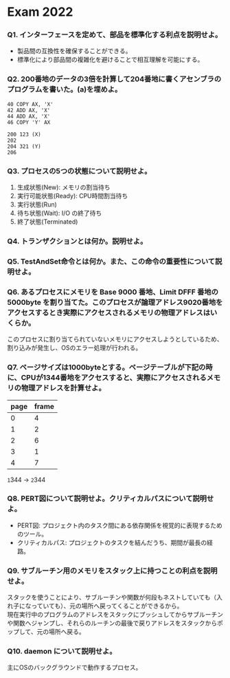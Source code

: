 # Exam 2022

### Q1. インターフェースを定めて、部品を標準化する利点を説明せよ。

- 製品間の互換性を確保することができる。
- 標準化により部品間の複雑化を避けることで相互理解を可能にする。

### Q2. 200番地のデータの3倍を計算して204番地に書くアセンブラのプログラムを書いた。(a)を埋めよ。

```
40 COPY AX, 'X'
42 ADD AX, 'X'
44 ADD AX, 'X'
46 COPY 'Y' AX

200 123 (X)
202 
204 321 (Y)
206
```

### Q3. プロセスの5つの状態について説明せよ。

1. 生成状態(New): メモリの割当待ち 
2. 実行可能状態(Ready): CPU時間割当待ち
3. 実行状態(Run) 
4. 待ち状態(Wait): I/O の終了待ち
5. 終了状態(Terminated) 

### Q4. トランザクションとは何か。説明せよ。

### Q5. TestAndSet命令とは何か。また、この命令の重要性について説明せよ。

### Q6. あるプロセスにメモリを Base 9000 番地、Limit DFFF 番地の5000byte を割り当てた。このプロセスが論理アドレス9020番地をアクセスするとき実際にアクセスされるメモリの物理アドレスはいくらか。

このプロセスに割り当てられていないメモリにアクセスしようとしているため、割り込みが発生し、OSのエラー処理が行われる。

### Q7. ページサイズは1000byteとする。ページテーブルが下記の時に、CPUが1344番地をアクセスすると、実際にアクセスされるメモリの物理アドレスを計算せよ。

|page|frame|
|----|-----|
|   0|    4|
|   1|    2|
|   2|    6|
|   3|    1|
|   4|    7|

`1`344 -> `2`344

### Q8. PERT図について説明せよ。クリティカルパスについて説明せよ。

- PERT図: プロジェクト内のタスク間にある依存関係を視覚的に表現するためのツール。
- クリティカルパス: プロジェクトのタスクを結んだうち、期間が最長の経路。

### Q9. サブルーチン用のメモリをスタック上に持つことの利点を説明せよ。

スタックを使うことにより、サブルーチンや関数が何段もネストしていても（入れ子になっていても）、元の場所へ戻ってくることができるから。\
現在実行中のプログラムのアドレスをスタックにプッシュしてからサブルーチンや関数へジャンプし、それらのルーチンの最後で戻りアドレスをスタックからポップして、元の場所へ戻る。

### Q10. daemon について説明せよ。

主にOSのバックグラウンドで動作するプロセス。
